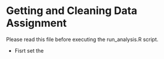 # Getting and Cleaning Data Assignment
Please read this file before executing the run_analysis.R script.

* Fisrt set the
